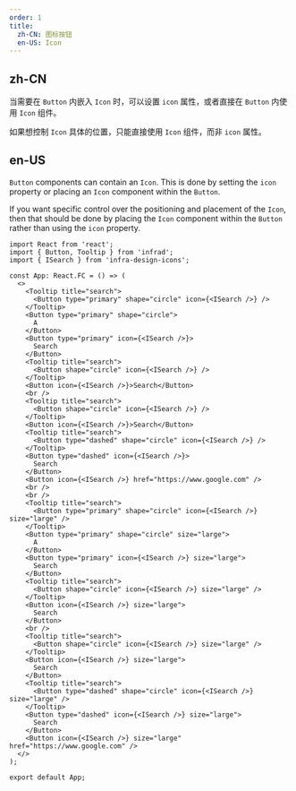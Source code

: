 ```yaml
---
order: 1
title:
  zh-CN: 图标按钮
  en-US: Icon
---
```


## zh-CN

当需要在 `Button` 内嵌入 `Icon` 时，可以设置 `icon` 属性，或者直接在 `Button` 内使用 `Icon` 组件。

如果想控制 `Icon` 具体的位置，只能直接使用 `Icon` 组件，而非 `icon` 属性。

## en-US

`Button` components can contain an `Icon`. This is done by setting the `icon` property or placing an `Icon` component within the `Button`.

If you want specific control over the positioning and placement of the `Icon`, then that should be done by placing the `Icon` component within the `Button` rather than using the `icon` property.

```tsx
import React from 'react';
import { Button, Tooltip } from 'infrad';
import { ISearch } from 'infra-design-icons';

const App: React.FC = () => (
  <>
    <Tooltip title="search">
      <Button type="primary" shape="circle" icon={<ISearch />} />
    </Tooltip>
    <Button type="primary" shape="circle">
      A
    </Button>
    <Button type="primary" icon={<ISearch />}>
      Search
    </Button>
    <Tooltip title="search">
      <Button shape="circle" icon={<ISearch />} />
    </Tooltip>
    <Button icon={<ISearch />}>Search</Button>
    <br />
    <Tooltip title="search">
      <Button shape="circle" icon={<ISearch />} />
    </Tooltip>
    <Button icon={<ISearch />}>Search</Button>
    <Tooltip title="search">
      <Button type="dashed" shape="circle" icon={<ISearch />} />
    </Tooltip>
    <Button type="dashed" icon={<ISearch />}>
      Search
    </Button>
    <Button icon={<ISearch />} href="https://www.google.com" />
    <br />
    <br />
    <Tooltip title="search">
      <Button type="primary" shape="circle" icon={<ISearch />} size="large" />
    </Tooltip>
    <Button type="primary" shape="circle" size="large">
      A
    </Button>
    <Button type="primary" icon={<ISearch />} size="large">
      Search
    </Button>
    <Tooltip title="search">
      <Button shape="circle" icon={<ISearch />} size="large" />
    </Tooltip>
    <Button icon={<ISearch />} size="large">
      Search
    </Button>
    <br />
    <Tooltip title="search">
      <Button shape="circle" icon={<ISearch />} size="large" />
    </Tooltip>
    <Button icon={<ISearch />} size="large">
      Search
    </Button>
    <Tooltip title="search">
      <Button type="dashed" shape="circle" icon={<ISearch />} size="large" />
    </Tooltip>
    <Button type="dashed" icon={<ISearch />} size="large">
      Search
    </Button>
    <Button icon={<ISearch />} size="large" href="https://www.google.com" />
  </>
);

export default App;
```
